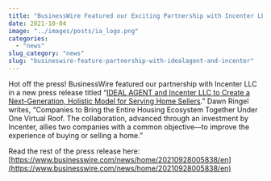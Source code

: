 ```yaml
---
title: "BusinessWire Featured our Exciting Partnership with Incenter LLC in a Recent Press Release"
date: 2021-10-04
image: "../images/posts/ia_logo.png"
categories:
  - "news"
slug_category: "news"
slug: "busineswire-feature-partnership-with-idealagent-and-incenter"
---
```


Hot off the press! BusinessWire featured our partnership with Incenter LLC in a new press release
titled “[IDEAL AGENT and Incenter LLC to Create a Next-Generation, Holistic Model for Serving Home Sellers](https://www.businesswire.com/news/home/20210928005838/en).”
Dawn Ringel writes, “Companies to Bring the Entire Housing Ecosystem Together Under One Virtual Roof. The collaboration,
advanced through an investment by Incenter, allies two companies with a common objective—to improve the experience of
buying or selling a home.”

Read the rest of the press release here:  
[https://www.businesswire.com/news/home/20210928005838/en](https://www.businesswire.com/news/home/20210928005838/en)
